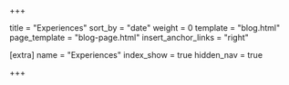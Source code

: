 +++

title = "Experiences"
sort_by = "date"
weight = 0
template = "blog.html"
page_template = "blog-page.html"
insert_anchor_links = "right"

[extra]
name = "Experiences"
index_show = true
hidden_nav = true

+++
